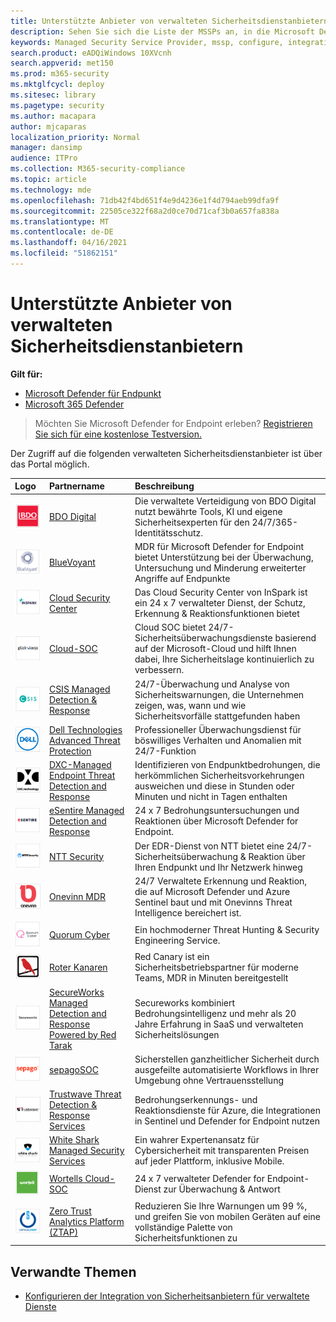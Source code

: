 ```yaml
---
title: Unterstützte Anbieter von verwalteten Sicherheitsdienstanbietern
description: Sehen Sie sich die Liste der MSSPs an, in die Microsoft Defender for Endpoint integriert ist.
keywords: Managed Security Service Provider, mssp, configure, integration
search.product: eADQiWindows 10XVcnh
search.appverid: met150
ms.prod: m365-security
ms.mktglfcycl: deploy
ms.sitesec: library
ms.pagetype: security
ms.author: macapara
author: mjcaparas
localization_priority: Normal
manager: dansimp
audience: ITPro
ms.collection: M365-security-compliance
ms.topic: article
ms.technology: mde
ms.openlocfilehash: 71db42f4bd651f4e9d4236e1f4d794aeb99dfa9f
ms.sourcegitcommit: 22505ce322f68a2d0ce70d71caf3b0a657fa838a
ms.translationtype: MT
ms.contentlocale: de-DE
ms.lasthandoff: 04/16/2021
ms.locfileid: "51862151"
---
```

# <a name="supported-managed-security-service-providers"></a>Unterstützte Anbieter von verwalteten Sicherheitsdienstanbietern

**Gilt für:**
- [Microsoft Defender für Endpunkt](https://go.microsoft.com/fwlink/p/?linkid=2154037)
- [Microsoft 365 Defender](https://go.microsoft.com/fwlink/?linkid=2118804)

> Möchten Sie Microsoft Defender for Endpoint erleben? [Registrieren Sie sich für eine kostenlose Testversion.](https://www.microsoft.com/microsoft-365/windows/microsoft-defender-atp?ocid=docs-wdatp-exposedapis-abovefoldlink)


Der Zugriff auf die folgenden verwalteten Sicherheitsdienstanbieter ist über das Portal möglich. 

Logo |Partnername   | Beschreibung 
:---|:---|:---
![Abbildung des digitalen BDO-Logos](images/bdo-logo.png)| [BDO Digital](https://go.microsoft.com/fwlink/?linkid=2090394) | Die verwaltete Verteidigung von BDO Digital nutzt bewährte Tools, KI und eigene Sicherheitsexperten für den 24/7/365-Identitätsschutz.
![Abbildung des BlueVoyant-Logos](images/bluevoyant-logo.png)| [BlueVoyant](https://go.microsoft.com/fwlink/?linkid=2121401) | MDR für Microsoft Defender for Endpoint bietet Unterstützung bei der Überwachung, Untersuchung und Minderung erweiterter Angriffe auf Endpunkte
![Abbildung des Cloud Security Center-Logos](images/cloudsecuritycenter-logo.png)| [Cloud Security Center](https://go.microsoft.com/fwlink/?linkid=2099315) | Das Cloud Security Center von InSpark ist ein 24 x 7 verwalteter Dienst, der Schutz, Erkennung & Reaktionsfunktionen bietet
![Abbildung des Cloud-SOC-Logos](images/cloudsoc-logo.png)| [Cloud-SOC](https://go.microsoft.com/fwlink/?linkid=2104265) | Cloud SOC bietet 24/7-Sicherheitsüberwachungsdienste basierend auf der Microsoft-Cloud und hilft Ihnen dabei, Ihre Sicherheitslage kontinuierlich zu verbessern.
![Image of CSIS Managed Detection & Response logo](images/csis-logo.png)| [CSIS Managed Detection & Response](https://go.microsoft.com/fwlink/?linkid=2091005) | 24/7-Überwachung und Analyse von Sicherheitswarnungen, die Unternehmen zeigen, was, wann und wie Sicherheitsvorfälle stattgefunden haben
![Abbildung des Dell Technologies Advanced Threat Protection-Logos](images/dell-logo.png)| [Dell Technologies Advanced Threat Protection](https://go.microsoft.com/fwlink/?linkid=2091004) | Professioneller Überwachungsdienst für böswilliges Verhalten und Anomalien mit 24/7-Funktion
![Abbildung des DXC-Managed Endpoint Threat Detection and Response-Logos](images/dxc-logo.png)| [DXC-Managed Endpoint Threat Detection and Response](https://go.microsoft.com/fwlink/?linkid=2090395) | Identifizieren von Endpunktbedrohungen, die herkömmlichen Sicherheitsvorkehrungen ausweichen und diese in Stunden oder Minuten und nicht in Tagen enthalten
![Abbildung des eSentire-Protokolls](images/esentire-logo.png) | [eSentire Managed Detection and Response](https://go.microsoft.com/fwlink/?linkid=2154970) | 24 x 7 Bedrohungsuntersuchungen und Reaktionen über Microsoft Defender for Endpoint.
![Abbildung des NTT-Sicherheitslogos](images/ntt-logo.png)| [NTT Security](https://go.microsoft.com/fwlink/?linkid=2095320) | Der EDR-Dienst von NTT bietet eine 24/7-Sicherheitsüberwachung & Reaktion über Ihren Endpunkt und Ihr Netzwerk hinweg
![Abbildung des OneVinn-Logos](images/onevinn-logo.png) | [Onevinn MDR](https://go.microsoft.com/fwlink/?linkid=2155203)| 24/7 Verwaltete Erkennung und Reaktion, die auf Microsoft Defender und Azure Sentinel baut und mit Onevinns Threat Intelligence bereichert ist.
![Abbildung des Quorum-Cyberlogos](images/quorum-logo.png) | [Quorum Cyber](https://go.microsoft.com/fwlink/?linkid=2155202)| Ein hochmoderner Threat Hunting & Security Engineering Service.
![Abbildung des roten Canary-Logos](images/redcanary-logo.png)| [Roter Kanaren](https://go.microsoft.com/fwlink/?linkid=2103852) | Red Canary ist ein Sicherheitsbetriebspartner für moderne Teams, MDR in Minuten bereitgestellt
![Image of SecureWorks Managed Detection and Response Powered by Red Tarak logo](images/secureworks-logo.png)| [SecureWorks Managed Detection and Response Powered by Red Tarak](https://go.microsoft.com/fwlink/?linkid=2133634) | Secureworks kombiniert Bedrohungsintelligenz und mehr als 20 Jahre Erfahrung in SaaS und verwalteten Sicherheitslösungen
![Abbildung des sepagoSOC-Logos](images/sepago-logo.png)| [sepagoSOC](https://go.microsoft.com/fwlink/?linkid=2090491) | Sicherstellen ganzheitlicher Sicherheit durch ausgefeilte automatisierte Workflows in Ihrer Umgebung ohne Vertrauensstellung
![Image of Trustwave Threat Detection & Response Services logo](images/trustwave-logo.png)| [Trustwave Threat Detection & Response Services](https://go.microsoft.com/fwlink/?linkid=2127542) | Bedrohungserkennungs- und Reaktionsdienste für Azure, die Integrationen in Sentinel und Defender for Endpoint nutzen
![Abbildung der verwalteten Sicherheitsdienste für weiße Haie](images/white-shark.png)| [White Shark Managed Security Services](https://go.microsoft.com/fwlink/?linkid=2154210) |Ein wahrer Expertenansatz für Cybersicherheit mit transparenten Preisen auf jeder Plattform, inklusive Mobile.
![Abbildung des Cloud-SOC-Logos von Wortell](images/wortell-logo.png)| [Wortells Cloud-SOC](https://go.microsoft.com/fwlink/?linkid=2108415) | 24 x 7 verwalteter Defender for Endpoint-Dienst zur Überwachung & Antwort
![Abbildung des ZTAP-Logos (Zero Trust Analytics Platform)](images/ztap-logo.png)| [Zero Trust Analytics Platform (ZTAP)](https://go.microsoft.com/fwlink/?linkid=2090971) | Reduzieren Sie Ihre Warnungen um 99 %, und greifen Sie von mobilen Geräten auf eine vollständige Palette von Sicherheitsfunktionen zu

## <a name="related-topics"></a>Verwandte Themen
- [Konfigurieren der Integration von Sicherheitsanbietern für verwaltete Dienste](configure-mssp-support.md)